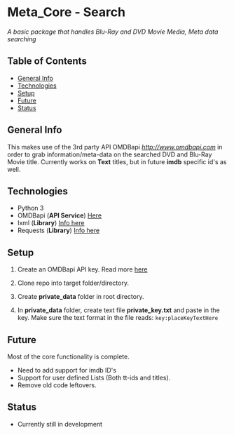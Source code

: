 # Meta_Core - Search
_A basic package that handles Blu-Ray and DVD Movie Media, Meta data searching_

## Table of Contents

- [General Info](#General-Info)
- [Technologies](#Technologies)
- [Setup](#Setup)
- [Future](#Future)
- [Status](#Status)

## General Info

This makes use of the 3rd party API OMDBapi _http://www.omdbapi.com_ in order to grab information/meta-data on the searched DVD and Blu-Ray Movie title. Currently works on **Text** titles, but in future **imdb** specific id's as well.

## Technologies

- Python 3
- OMDBapi (**API Service**) [Here](http://www.omdbapi.com)
- lxml (**Library**) [Info here](https://lxml.de/) 
- Requests (**Library**) [Info here](https://requests.readthedocs.io/en/master/)

## Setup

1. Create an OMDBapi API key.
Read more [here](http://www.omdbapi.com/apikey.aspx)

2. Clone repo into target folder/directory.

3. Create **private_data** folder in root directory.

4. In **private_data** folder, create text file **private_key.txt** and paste in the key. Make sure the text format in the file reads: `key:placeKeyTextHere`

## Future

Most of the core functionality is complete. 
- Need to add support for imdb ID's
- Support for user defined Lists (Both tt-ids and titles).
- Remove old code leftovers.

## Status


 - Currently still in development